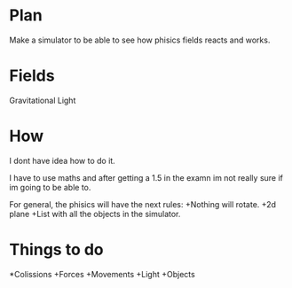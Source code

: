 # Plan 
Make a simulator to be able to see how phisics fields reacts and works.

# Fields
Gravitational
Light

# How
I dont have idea how to do it.

I have to use maths and after getting a 1.5 in the examn im not really sure if im going to be able to.

For general, the phisics will have the next rules:
  +Nothing will rotate. 
  +2d plane 
  +List with all the objects in the simulator.
  

# Things to do
  *Colissions
  +Forces
  +Movements
  +Light
  +Objects
